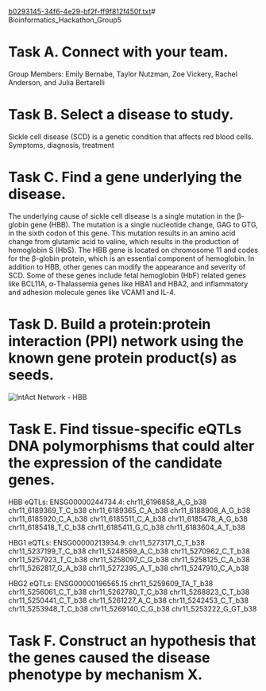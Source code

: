 [b0293145-34f6-4e29-bf2f-ff9f812f450f.txt](https://github.com/user-attachments/files/17994646/b0293145-34f6-4e29-bf2f-ff9f812f450f.txt)# Bioinformatics_Hackathon_Group5

# Task A. Connect with your team.

Group Members: Emily Bernabe, Taylor Nutzman, Zoe Vickery, Rachel Anderson, and Julia Bertarelli

# Task B. Select a disease to study.

Sickle cell disease (SCD) is a genetic condition that affects red blood cells. Symptoms, diagnosis, treatment

# Task C. Find a gene underlying the disease.

The underlying cause of sickle cell disease is a single mutation in the β-globin gene (HBB). The mutation is a single nucleotide change, GAG to GTG, in the sixth codon of this gene. This mutation results in an amino acid change from glutamic acid to valine, which results in the production of hemoglobin S (HbS). The HBB gene is located on chromosome 11 and codes for the β-globin protein, which is an essential component of hemoglobin. In addition to HBB, other genes can modify the appearance and severity of SCD. Some of these genes include fetal hemoglobin (HbF) related genes like BCL11A, α-Thalassemia genes like HBA1 and HBA2, and inflammatory and adhesion molecule genes like VCAM1 and IL-4.

# Task D. Build a protein:protein interaction (PPI) network using the known gene protein product(s) as seeds.
![IntAct Network - HBB](https://github.com/user-attachments/assets/f2e800a5-a852-40f7-b982-84bb26ac2256)


# Task E. Find tissue-specific eQTLs DNA polymorphisms that could alter the expression of the candidate genes.
HBB eQTLs:
ENSG00000244734.4: 
chr11_6196858_A_G_b38
chr11_6189369_T_C_b38
chr11_6189365_C_A_b38
chr11_6188908_A_G_b38
chr11_6185920_C_A_b38
chr11_6185511_C_A_b38
chr11_6185478_A_G_b38
chr11_6185418_T_C_b38
chr11_6185411_G_C_b38
chr11_6183604_A_T_b38

HBG1 eQTLs:
ENSG00000213934.9:
chr11_5273171_C_T_b38
chr11_5237199_T_C_b38
chr11_5248569_A_C_b38
chr11_5270962_C_T_b38
chr11_5257923_T_C_b38
chr11_5258097_C_G_b38
chr11_5258125_C_A_b38
chr11_5262817_G_A_b38
chr11_5272395_A_T_b38
chr11_5247910_C_A_b38

HBG2 eQTLs:
ENSG00000196565.15
chr11_5259609_TA_T_b38
chr11_5256061_C_T_b38
chr11_5262780_T_C_b38
chr11_5268823_C_T_b38
chr11_5250441_C_T_b38
chr11_5261227_A_C_b38
chr11_5242453_C_T_b38
chr11_5253948_T_C_b38
chr11_5269140_C_G_b38
chr11_5253222_G_GT_b38

# Task F. Construct an hypothesis that the genes caused the disease phenotype by mechanism X.
